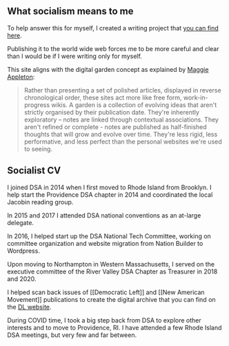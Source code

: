 ## What socialism means to me

To help answer this for myself, I created a writing project that [you can find here](/socialism). 

Publishing it to the world wide web forces me to be more careful and clear than I would be if I were writing only for myself.

This site aligns with the digital garden concept as explained by [Maggie Appleton](https://maggieappleton.com/garden-history):
> Rather than presenting a set of polished articles, displayed in reverse chronological order, these sites act more like free form, work-in-progress wikis. A garden is a collection of evolving ideas that aren't strictly organised by their publication date. They're inherently exploratory – notes are linked through contextual associations. They aren't refined or complete - notes are published as half-finished thoughts that will grow and evolve over time. They're less rigid, less performative, and less perfect than the personal websites we're used to seeing.


## Socialist CV

I joined DSA in 2014 when I first moved to Rhode Island from Brooklyn. I help start the Providence DSA chapter in 2014 and coordinated the local Jacobin reading group. 

In 2015 and 2017 I attended DSA national conventions as an at-large delegate.

In 2016, I helped start up the DSA National Tech Committee, working on committee organization and website migration from Nation Builder to Wordpress.

Upon moving to Northampton in Western Massachusetts, I served on the executive committee of the River Valley DSA Chapter as Treasurer in 2018 and 2020. 

I helped scan back issues of [[Democratic Left]] and [[New American Movement]] publications to create the digital archive that you can find on the [DL website](https://democraticleft.dsausa.org/issues/page/18/).

During COVID time, I took a big step back from DSA to explore other interests and to move to Providence, RI. I have attended a few Rhode Island DSA meetings, but very few and far between. 